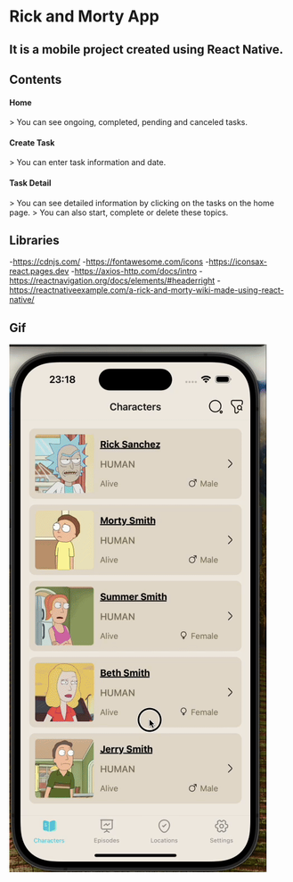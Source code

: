 <h1> Rick and Morty App</h1>

<h2>It is a mobile project created using React Native.</h2>

<h2> Contents </h2>

<h4>Home</h4>
   > You can see ongoing, completed, pending and canceled tasks.
<h4>Create Task</h4>
   > You can enter task information and date.
<h4>Task Detail</h4>
   > You can see detailed information by clicking on the tasks on the home page.
   > You can also start, complete or delete these topics.

<h2>Libraries</h2>

-https://cdnjs.com/ -https://fontawesome.com/icons -https://iconsax-react.pages.dev -https://axios-http.com/docs/intro -https://reactnavigation.org/docs/elements/#headerright -https://reactnativeexample.com/a-rick-and-morty-wiki-made-using-react-native/

<h2>Gif</h2>

<img src="rickandmorty.gif" width="auto">
